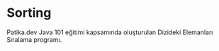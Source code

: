 # Sorting
Patika.dev Java 101 eğitimi kapsamında oluşturulan Dizideki Elemanları Sıralama programı.
